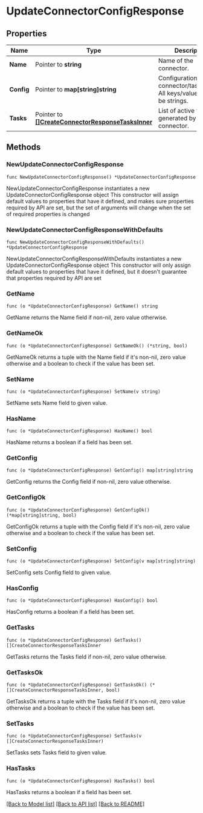 # UpdateConnectorConfigResponse

## Properties

Name | Type | Description | Notes
------------ | ------------- | ------------- | -------------
**Name** | Pointer to **string** | Name of the connector. | [optional] 
**Config** | Pointer to **map[string]string** | Configuration of a connector/task/worker. All keys/values should be strings. | [optional] 
**Tasks** | Pointer to [**[]CreateConnectorResponseTasksInner**](CreateConnectorResponseTasksInner.md) | List of active tasks generated by the connector. | [optional] 

## Methods

### NewUpdateConnectorConfigResponse

`func NewUpdateConnectorConfigResponse() *UpdateConnectorConfigResponse`

NewUpdateConnectorConfigResponse instantiates a new UpdateConnectorConfigResponse object
This constructor will assign default values to properties that have it defined,
and makes sure properties required by API are set, but the set of arguments
will change when the set of required properties is changed

### NewUpdateConnectorConfigResponseWithDefaults

`func NewUpdateConnectorConfigResponseWithDefaults() *UpdateConnectorConfigResponse`

NewUpdateConnectorConfigResponseWithDefaults instantiates a new UpdateConnectorConfigResponse object
This constructor will only assign default values to properties that have it defined,
but it doesn't guarantee that properties required by API are set

### GetName

`func (o *UpdateConnectorConfigResponse) GetName() string`

GetName returns the Name field if non-nil, zero value otherwise.

### GetNameOk

`func (o *UpdateConnectorConfigResponse) GetNameOk() (*string, bool)`

GetNameOk returns a tuple with the Name field if it's non-nil, zero value otherwise
and a boolean to check if the value has been set.

### SetName

`func (o *UpdateConnectorConfigResponse) SetName(v string)`

SetName sets Name field to given value.

### HasName

`func (o *UpdateConnectorConfigResponse) HasName() bool`

HasName returns a boolean if a field has been set.

### GetConfig

`func (o *UpdateConnectorConfigResponse) GetConfig() map[string]string`

GetConfig returns the Config field if non-nil, zero value otherwise.

### GetConfigOk

`func (o *UpdateConnectorConfigResponse) GetConfigOk() (*map[string]string, bool)`

GetConfigOk returns a tuple with the Config field if it's non-nil, zero value otherwise
and a boolean to check if the value has been set.

### SetConfig

`func (o *UpdateConnectorConfigResponse) SetConfig(v map[string]string)`

SetConfig sets Config field to given value.

### HasConfig

`func (o *UpdateConnectorConfigResponse) HasConfig() bool`

HasConfig returns a boolean if a field has been set.

### GetTasks

`func (o *UpdateConnectorConfigResponse) GetTasks() []CreateConnectorResponseTasksInner`

GetTasks returns the Tasks field if non-nil, zero value otherwise.

### GetTasksOk

`func (o *UpdateConnectorConfigResponse) GetTasksOk() (*[]CreateConnectorResponseTasksInner, bool)`

GetTasksOk returns a tuple with the Tasks field if it's non-nil, zero value otherwise
and a boolean to check if the value has been set.

### SetTasks

`func (o *UpdateConnectorConfigResponse) SetTasks(v []CreateConnectorResponseTasksInner)`

SetTasks sets Tasks field to given value.

### HasTasks

`func (o *UpdateConnectorConfigResponse) HasTasks() bool`

HasTasks returns a boolean if a field has been set.


[[Back to Model list]](../README.md#documentation-for-models) [[Back to API list]](../README.md#documentation-for-api-endpoints) [[Back to README]](../README.md)


